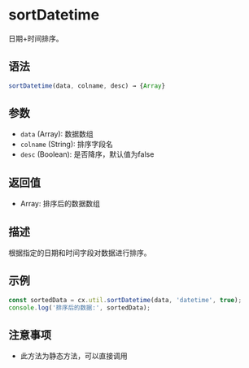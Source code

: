 # sortDatetime

日期+时间排序。

## 语法

```javascript
sortDatetime(data, colname, desc) → {Array}
```

## 参数

- `data` (Array): 数据数组
- `colname` (String): 排序字段名
- `desc` (Boolean): 是否降序，默认值为false

## 返回值

- Array: 排序后的数据数组

## 描述

根据指定的日期和时间字段对数据进行排序。

## 示例

```javascript
const sortedData = cx.util.sortDatetime(data, 'datetime', true);
console.log('排序后的数据:', sortedData);
```

## 注意事项

- 此方法为静态方法，可以直接调用 